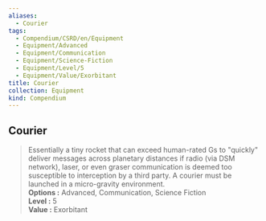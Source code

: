 ```yaml
---
aliases:
  - Courier
tags:
  - Compendium/CSRD/en/Equipment
  - Equipment/Advanced
  - Equipment/Communication
  - Equipment/Science-Fiction
  - Equipment/Level/5
  - Equipment/Value/Exorbitant
title: Courier
collection: Equipment
kind: Compendium
---
```

## Courier  
  
>Essentially a tiny rocket that can exceed human-rated Gs to "quickly" deliver messages across planetary distances if radio (via DSM network), laser, or even graser communication is deemed too susceptible to interception by a third party. A courier must be launched in a micro-gravity environment.  
> **Options :** Advanced, Communication, Science Fiction  
> **Level :** 5  
> **Value :** Exorbitant